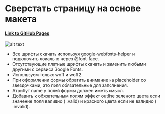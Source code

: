 # Сверстать страницу на основе макета

#### [Link to GitHub Pages](https://manuilenkoart.github.io/goit-fe-course/html-css/module-07/index.html)

![alt text](https://github.com/Manuilenkoart/readme/raw/master/FE-cource/html-css/img/homework-07.png)

- Все шрифты скачать используя google-webfonts-helper и подключить локально через @font-face.
- Отсутствующие платные шрифты скачать и заменить любыми другими с сервиса Google Fonts.
- Используем только woff и woff2.
- При оформлении формы обратить внимание на placeholder со звездочками, это поля обязательные для заполнения.
- Атрибут name у полей формы должен иметь смысл.
- Добавить к обязательным полям эффект outline зеленого цвета если значение поля валидно ( :valid) и красного цвета если не валидно ( :invalid).
